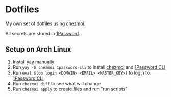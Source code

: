 # Dotfiles

My own set of dotfiles using [chezmoi].

All secrets are stored in [1Password].

## Setup on Arch Linux

1. Install [yay] manually
2. Run `yay -S chezmoi 1password-cli` to install [chezmoi] and [1Password CLI]
3. Run `eval $(op login <DOMAIN> <EMAIL> <MASTER_KEY>)` to login to [1Password CLI]
4. Run `chezmoi diff` to see what will change
5. Run `chezmoi apply` to create files and run "run scripts"


[chezmoi]: https://github.com/twpayne/chezmoi
[yay]: https://aur.archlinux.org/packages/yay
[1Password]: https://1password.com/
[1Password CLI]: https://1password.com/downloads/command-line/